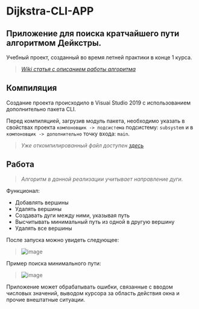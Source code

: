 # Dijkstra-CLI-APP

## Приложение для поиска кратчайшего пути алгоритмом Дейкстры.
Учебный проект, созданный во время летней практики в конце 1 курса. 

> *[Wiki статья с описанием работы алгоритма](https://ru.wikipedia.org/wiki/%D0%90%D0%BB%D0%B3%D0%BE%D1%80%D0%B8%D1%82%D0%BC_%D0%94%D0%B5%D0%B9%D0%BA%D1%81%D1%82%D1%80%D1%8B)*

## Компиляция

Создание проекта происходило в Visuai Studio 2019 с использованием дополнительно пакета CLI.

Перед компиляцией, загрузив модуль пакета, необходимо указать в свойствах проекта `компоновщик -> подсистема` подсистему: `subsystem` и в `компоновщик -> дополнительно` точку входа: `main`.

> *Уже откомпилированный файл доступен [здесь](https://github.com/Artyom31ru/Dijkstra-CLI-APP/blob/main/Dijkstra.exe)*

## Работа

> *Алгоритм в данной реализации учитывает направление дуги.*

Функционал:
- Добавлять вершины
- Удалять вершины
- Создавать дуги между ними, указывая путь
- Высчитывать минимальный путь из одной в другую вершину
- Удалять все вершины

После запуска можно увидеть следующее:
> ![image](https://user-images.githubusercontent.com/54403385/229314061-38c89fdd-2d9a-438a-ac6b-ea1f40acfd6d.png)

Пример поиска минимального пути:
> ![image](https://user-images.githubusercontent.com/54403385/229314154-8a5a50fd-80c8-48c8-afc7-aabe693d4e2a.png)

Приложение может обрабатывать ошибки, связанные с вводом числовых значений, выводом курсора за область действия окна и прочие внештатные ситуации.

